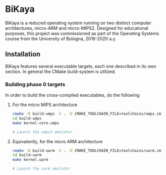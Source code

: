 # BiKaya
BiKaya is a reduced operating system running on two distinct computer
architectures, micro-ARM and micro-MIPS2. Designed for educational purposes,
this project was commissioned as part of the Operating Systems course from the
University of Bologna, 2019-2020 a.y.

## Installation
BiKaya features several executable targets, each one described in its own
section. In general the CMake build-system is utilized.

### Building phase 0 targets
In order to build the cross-compiled executables, do the following

1. For the micro MIPS architecture

	```bash
	cmake -B build-umps -S . -D CMAKE_TOOLCHAIN_FILE=toolchains/umps.cmake
	cd build-umps
	make kernel.core.umps

	# Launch the umps2 emulator
	```

1. Equivalently, for the micro ARM architecture

	```bash
	cmake -B build-uarm -S . -D CMAKE_TOOLCHAIN_FILE=toolchains/uarm.cmake
	cd build-uarm
	make kernel.uarm

	# Launch the uarm emulator
	```
